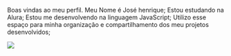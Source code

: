 Boas vindas ao meu perfil.
Meu Nome é José henrique;
Estou estudando na Alura;
Estou me desenvolvendo na linguagem JavaScript;
Utilizo esse espaço para minha organização e compartilhamento dos meu projetos desenvolvidos;

![](https://media1.tenor.com/m/kKyF41hEeDUAAAAd/lions.gif)
